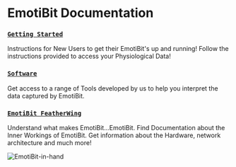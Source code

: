# EmotiBit Documentation
### [`Getting Started`](./Getting_Started) 
Instructions for New Users to get their EmotiBit's up and running! Follow the instructions provided to access your Physiological Data!
### [`Software`](./Software) 
Get access to a range of Tools developed by us to help you interpret the data captured by EmotiBit.
### [`EmotiBit FeatherWing`](./EmotiBit_FeatherWing)
Understand what makes EmotiBit...EmotiBit. Find Documentation about the Inner Workings of EmotiBit. Get information about
the Hardware, network architecture and much more!

![][EmotiBit-in-hand]

[EmotiBit-in-hand]: ./assets/emotibit_hand_1200x675_nr.png "EmotiBit-in-hand"